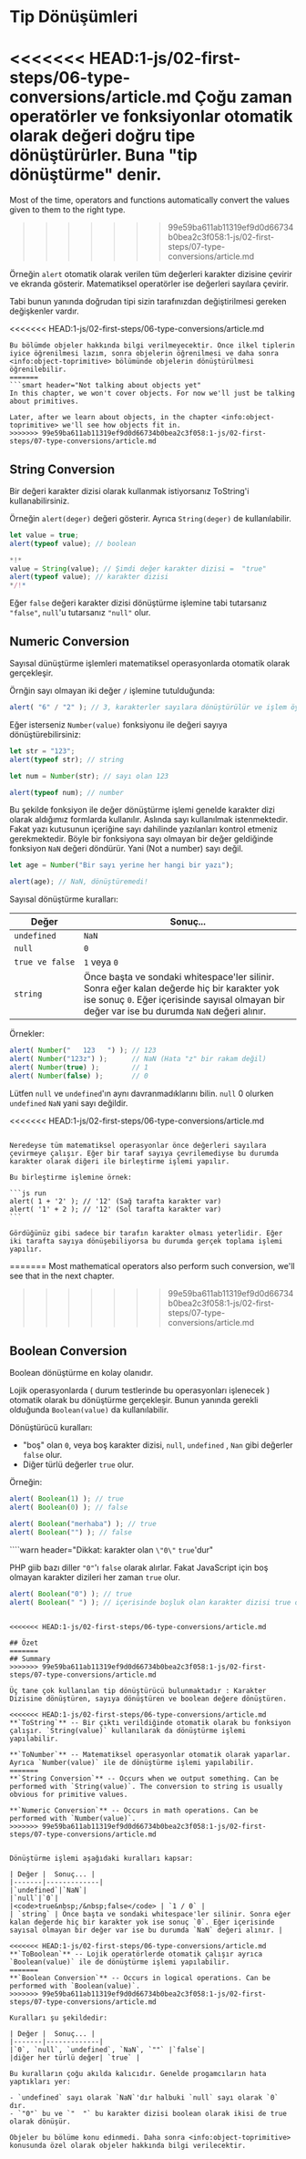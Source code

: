 # Tip Dönüşümleri

<<<<<<< HEAD:1-js/02-first-steps/06-type-conversions/article.md
Çoğu zaman operatörler ve fonksiyonlar otomatik olarak değeri doğru tipe dönüştürürler. Buna "tip dönüştürme" denir.
=======
Most of the time, operators and functions automatically convert the values given to them to the right type.
>>>>>>> 99e59ba611ab11319ef9d0d66734b0bea2c3f058:1-js/02-first-steps/07-type-conversions/article.md

Örneğin `alert` otomatik olarak verilen tüm değerleri karakter dizisine çevirir ve ekranda gösterir. Matematiksel operatörler ise değerleri sayılara çevirir.

Tabi bunun yanında doğrudan tipi sizin tarafınızdan değiştirilmesi gereken değişkenler vardır.

<<<<<<< HEAD:1-js/02-first-steps/06-type-conversions/article.md
```smart header="Objeler hakkında konuşulmayacak"
Bu bölümde objeler hakkında bilgi verilmeyecektir. Önce ilkel tiplerin iyice öğrenilmesi lazım, sonra objelerin öğrenilmesi ve daha sonra <info:object-toprimitive> bölümünde objelerin dönüştürülmesi öğrenilebilir. 
=======
```smart header="Not talking about objects yet"
In this chapter, we won't cover objects. For now we'll just be talking about primitives.

Later, after we learn about objects, in the chapter <info:object-toprimitive> we'll see how objects fit in.
>>>>>>> 99e59ba611ab11319ef9d0d66734b0bea2c3f058:1-js/02-first-steps/07-type-conversions/article.md
```

## String Conversion

Bir değeri karakter dizisi olarak kullanmak istiyorsanız ToString'i kullanabilirsiniz.

Örneğin `alert(deger)` değeri gösterir. Ayrıca `String(deger)` de kullanılabilir.

```js run
let value = true;
alert(typeof value); // boolean

*!*
value = String(value); // Şimdi değer karakter dizisi =  "true"
alert(typeof value); // karakter dizisi
*/!*
```
Eğer `false` değeri karakter dizisi dönüştürme işlemine tabi tutarsanız `"false"`, `null`'u tutarsanız `"null"` olur.

## Numeric Conversion

Sayısal dünüştürme işlemleri matematiksel operasyonlarda otomatik olarak gerçekleşir.

Örnğin sayı olmayan iki değer `/` işlemine tutulduğunda:

```js run
alert( "6" / "2" ); // 3, karakterler sayılara dönüştürülür ve işlem öyle yapılır.
```
Eğer isterseniz `Number(value)` fonksiyonu ile değeri sayıya dönüştürebilirsiniz:


```js run
let str = "123";
alert(typeof str); // string

let num = Number(str); // sayı olan 123

alert(typeof num); // number
```
Bu şekilde fonksiyon ile değer dönüştürme işlemi genelde karakter dizi olarak aldığımız formlarda kullanılır. Aslında sayı kullanılmak istenmektedir. Fakat yazı kutusunun içeriğine sayı dahilinde yazılanları kontrol etmeniz gerekmektedir. Böyle bir fonksiyona sayı olmayan bir değer geldiğinde fonksiyon `NaN` değeri döndürür. Yani (Not a number) sayı değil.

```js run
let age = Number("Bir sayı yerine her hangi bir yazı");

alert(age); // NaN, dönüştüremedi!
```

Sayısal dönüştürme kuralları:

| Değer |  Sonuç... |
|-------|-------------|
|`undefined`|`NaN`|
|`null`|`0`|
|<code>true&nbsp;ve&nbsp;false</code> | `1` veya `0` |
| `string` | Önce başta ve sondaki whitespace'ler silinir. Sonra eğer kalan değerde hiç bir karakter yok ise sonuç `0`. Eğer içerisinde sayısal olmayan bir değer var ise bu durumda `NaN` değeri alınır. |

Örnekler:

```js run
alert( Number("   123   ") ); // 123
alert( Number("123z") );      // NaN (Hata "z" bir rakam değil)
alert( Number(true) );        // 1
alert( Number(false) );       // 0
```

Lütfen `null` ve `undefined`'ın aynı davranmadıklarını bilin. `null` 0 olurken `undefined` `NaN` yani sayı değildir.

<<<<<<< HEAD:1-js/02-first-steps/06-type-conversions/article.md
````smart header="Ekleme karakteri '+'"

Neredeyse tüm matematiksel operasyonlar önce değerleri sayılara çevirmeye çalışır. Eğer bir taraf sayıya çevrilemediyse bu durumda karakter olarak diğeri ile birleştirme işlemi yapılır.

Bu birleştirme işlemine örnek:

```js run
alert( 1 + '2' ); // '12' (Sağ tarafta karakter var)
alert( '1' + 2 ); // '12' (Sol tarafta karakter var)
```

Gördüğünüz gibi sadece bir tarafın karakter olması yeterlidir. Eğer iki tarafta sayıya dönüşebiliyorsa bu durumda gerçek toplama işlemi yapılır.
````
=======
Most mathematical operators also perform such conversion, we'll see that in the next chapter.
>>>>>>> 99e59ba611ab11319ef9d0d66734b0bea2c3f058:1-js/02-first-steps/07-type-conversions/article.md

## Boolean Conversion

Boolean dönüştürme en kolay olanıdır.

Lojik operasyonlarda ( durum testlerinde bu operasyonları işlenecek ) otomatik olarak bu dönüştürme gerçekleşir. Bunun yanında gerekli olduğunda `Boolean(value)` da kullanılabilir.

Dönüştürücü kuralları:

- "boş" olan  `0`, veya boş karakter dizisi, `null`, `undefined` , `Nan` gibi değerler `false` olur.
- Diğer türlü değerler `true` olur. 

Örneğin:

```js run
alert( Boolean(1) ); // true
alert( Boolean(0) ); // false

alert( Boolean("merhaba") ); // true
alert( Boolean("") ); // false
```

````warn header="Dikkat: karakter olan `\"0\"` `true`'dur"

PHP giib bazı diller `"0"`'ı `false` olarak alırlar. Fakat JavaScript için boş olmayan karakter dizileri her zaman `true` olur.

```js run
alert( Boolean("0") ); // true
alert( Boolean(" ") ); // içerisinde boşluk olan karakter dizisi true olur.
```
````

<<<<<<< HEAD:1-js/02-first-steps/06-type-conversions/article.md

## Özet
=======
## Summary
>>>>>>> 99e59ba611ab11319ef9d0d66734b0bea2c3f058:1-js/02-first-steps/07-type-conversions/article.md

Üç tane çok kullanılan tip dönüştürücü bulunmaktadır : Karakter Dizisine dönüştüren, sayıya dönüştüren ve boolean değere dönüştüren.

<<<<<<< HEAD:1-js/02-first-steps/06-type-conversions/article.md
**`ToString`** -- Bir çıktı verildiğinde otomatik olarak bu fonksiyon çalışır. `String(value)` kullanılarak da dönüştürme işlemi yapılabilir.

**`ToNumber`** -- Matematiksel operasyonlar otomatik olarak yaparlar. Ayrıca `Number(value)` ile de dönüştürme işlemi yapılabilir.
=======
**`String Conversion`** -- Occurs when we output something. Can be performed with `String(value)`. The conversion to string is usually obvious for primitive values.

**`Numeric Conversion`** -- Occurs in math operations. Can be performed with `Number(value)`.
>>>>>>> 99e59ba611ab11319ef9d0d66734b0bea2c3f058:1-js/02-first-steps/07-type-conversions/article.md


Dönüştürme işlemi aşağıdaki kuralları kapsar:

| Değer |  Sonuç... |
|-------|-------------|
|`undefined`|`NaN`|
|`null`|`0`|
|<code>true&nbsp;/&nbsp;false</code> | `1 / 0` |
| `string` | Önce başta ve sondaki whitespace'ler silinir. Sonra eğer kalan değerde hiç bir karakter yok ise sonuç `0`. Eğer içerisinde sayısal olmayan bir değer var ise bu durumda `NaN` değeri alınır. |

<<<<<<< HEAD:1-js/02-first-steps/06-type-conversions/article.md
**`ToBoolean`** -- Lojik operatörlerde otomatik çalışır ayrıca  `Boolean(value)` ile de dönüştürme işlemi yapılabilir.
=======
**`Boolean Conversion`** -- Occurs in logical operations. Can be performed with `Boolean(value)`.
>>>>>>> 99e59ba611ab11319ef9d0d66734b0bea2c3f058:1-js/02-first-steps/07-type-conversions/article.md

Kuralları şu şekildedir:

| Değer |  Sonuç... |
|-------|-------------|
|`0`, `null`, `undefined`, `NaN`, `""` |`false`|
|diğer her türlü değer| `true` |

Bu kuralların çoğu akılda kalıcıdır. Genelde progamcıların hata yaptıkları yer:

- `undefined` sayı olarak `NaN`'dır halbuki `null` sayı olarak `0` dır. 
- `"0"` bu ve `"  "` bu karakter dizisi boolean olarak ikisi de true olarak dönüşür.

Objeler bu bölüme konu edinmedi. Daha sonra <info:object-toprimitive> konusunda özel olarak objeler hakkında bilgi verilecektir.
